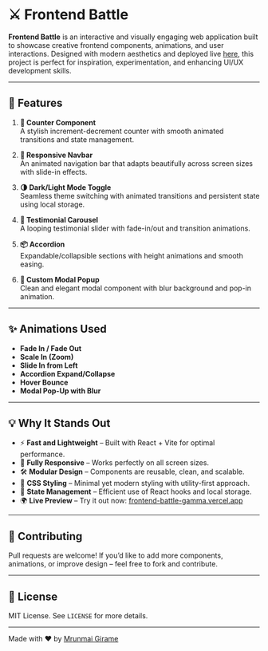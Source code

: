 # ⚔️ Frontend Battle

**Frontend Battle** is an interactive and visually engaging web application built to showcase creative frontend components, animations, and user interactions. Designed with modern aesthetics and deployed live [here](https://frontend-battle-gamma.vercel.app/), this project is perfect for inspiration, experimentation, and enhancing UI/UX development skills.

---

## 🚀 Features

1. **🔢 Counter Component**  
   A stylish increment-decrement counter with smooth animated transitions and state management.

2. **📱 Responsive Navbar**  
   An animated navigation bar that adapts beautifully across screen sizes with slide-in effects.

3. **🌗 Dark/Light Mode Toggle**  
   Seamless theme switching with animated transitions and persistent state using local storage.

4. **💬 Testimonial Carousel**  
   A looping testimonial slider with fade-in/out and transition animations.

5. **📦 Accordion**  
   Expandable/collapsible sections with height animations and smooth easing.

6. **🎨 Custom Modal Popup**  
   Clean and elegant modal component with blur background and pop-in animation.

---

## ✨ Animations Used

- **Fade In / Fade Out**
- **Scale In (Zoom)**
- **Slide In from Left**
- **Accordion Expand/Collapse**
- **Hover Bounce**
- **Modal Pop-Up with Blur**


---

## 💡 Why It Stands Out

- ⚡ **Fast and Lightweight** – Built with React + Vite for optimal performance.
- 🎯 **Fully Responsive** – Works perfectly on all screen sizes.
- 🛠️ **Modular Design** – Components are reusable, clean, and scalable.
- 💅 **CSS Styling** – Minimal yet modern styling with utility-first approach.
- 🔄 **State Management** – Efficient use of React hooks and local storage.
- 🌍 **Live Preview** – Try it out now: [frontend-battle-gamma.vercel.app](https://frontend-battle-gamma.vercel.app/)

---




## 🤝 Contributing

Pull requests are welcome! If you’d like to add more components, animations, or improve design – feel free to fork and contribute.

---

## 📄 License

MIT License. See `LICENSE` for more details.

---

Made with ❤️ by [Mrunmai Girame](https://github.com/Mrunmaimg)
